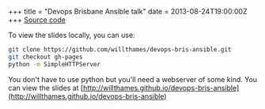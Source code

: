 +++
title = "Devops Brisbane Ansible talk"
date = 2013-08-24T19:00:00Z
+++
[Source code](https://github.com/willthames/devops-bris-ansible.git)
<!--more-->
To view the slides locally, you can use:

```sh
git clone https://github.com/willthames/devops-bris-ansible.git
git checkout gh-pages
python -m SimpleHTTPServer
```

You don't have to use python but you'll need a webserver of some kind.
You can view the slides at [http://willthames.github.io/devops-bris-ansible](http://willthames.github.io/devops-bris-ansible)
